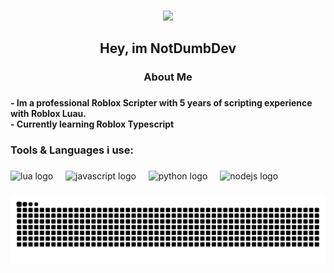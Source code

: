 <div align="center">
</div>

###

<div align="center">
  <img src="https://visitor-badge.laobi.icu/badge?page_id=NotDumbDev.NotDumbDev&right_color=cornflowerblue"  />
</div>

###

<h2 align="center">Hey, im NotDumbDev</h2>

###

<h3 align="center">About Me</h3>

###

<h4 align="left">- Im a professional Roblox Scripter with 5 years of scripting experience with Roblox Luau. <br>- Currently learning Roblox Typescript</h4>

###

<h3 align="left">Tools & Languages i use:</h3>

###

<div align="left">
  <img src="https://cdn.jsdelivr.net/gh/devicons/devicon/icons/lua/lua-original.svg" height="40" alt="lua logo"  />
  <img width="12" />
  <img src="https://cdn.jsdelivr.net/gh/devicons/devicon/icons/javascript/javascript-original.svg" height="40" alt="javascript logo"  />
  <img width="12" />
  <img src="https://cdn.jsdelivr.net/gh/devicons/devicon/icons/python/python-original.svg" height="40" alt="python logo"  />
  <img width="12" />
  <img src="https://cdn.jsdelivr.net/gh/devicons/devicon/icons/nodejs/nodejs-original.svg" height="40" alt="nodejs logo"  />
</div>

###

<h3 align="left"></h3>

###

<div align="center">
</div>

###

<img src="https://raw.githubusercontent.com/NotDumbDev/NotDumbDev/output/snake.svg" alt="Snake animation" />

###
